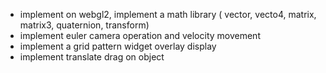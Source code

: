 * implement on webgl2,  implement a math library ( vector, vecto4, matrix, matrix3, quaternion, transform)
* implement euler camera operation and velocity movement
* implement a grid pattern widget overlay display
* implement translate drag on object

